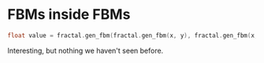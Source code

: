 
# FBMs inside FBMs

```cpp
float value = fractal.gen_fbm(fractal.gen_fbm(x, y), fractal.gen_fbm(x, y))
```

Interesting, but nothing we haven't seen before. 
